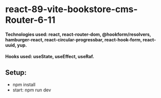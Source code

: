 # react-89-vite-bookstore-cms-Router-6-11

#### Technologies used: react, react-router-dom, @hookform/resolvers, hamburger-react, react-circular-progressbar, react-hook-form, react-uuid, yup.
#### Hooks used: useState, useEffect, useRaf.
## Setup:
* npm install
* start: npm run dev
